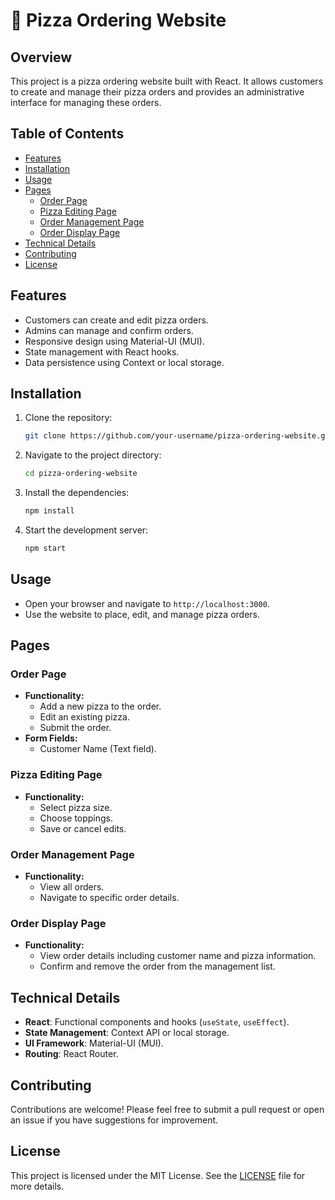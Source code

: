 # 🍕 Pizza Ordering Website

## Overview
This project is a pizza ordering website built with React. It allows customers to create and manage their pizza orders and provides an administrative interface for managing these orders.

## Table of Contents
- [Features](#features)
- [Installation](#installation)
- [Usage](#usage)
- [Pages](#pages)
  - [Order Page](#order-page)
  - [Pizza Editing Page](#pizza-editing-page)
  - [Order Management Page](#order-management-page)
  - [Order Display Page](#order-display-page)
- [Technical Details](#technical-details)
- [Contributing](#contributing)
- [License](#license)

## Features
- Customers can create and edit pizza orders.
- Admins can manage and confirm orders.
- Responsive design using Material-UI (MUI).
- State management with React hooks.
- Data persistence using Context or local storage.

## Installation
1. Clone the repository:
   ```bash
   git clone https://github.com/your-username/pizza-ordering-website.git
   ```
2. Navigate to the project directory:
   ```bash
   cd pizza-ordering-website
   ```
3. Install the dependencies:
   ```bash
   npm install
   ```
4. Start the development server:
   ```bash
   npm start
   ```

## Usage
- Open your browser and navigate to `http://localhost:3000`.
- Use the website to place, edit, and manage pizza orders.

## Pages

### Order Page
- **Functionality:**
  - Add a new pizza to the order.
  - Edit an existing pizza.
  - Submit the order.
- **Form Fields:**
  - Customer Name (Text field).

### Pizza Editing Page
- **Functionality:**
  - Select pizza size.
  - Choose toppings.
  - Save or cancel edits.

### Order Management Page
- **Functionality:**
  - View all orders.
  - Navigate to specific order details.

### Order Display Page
- **Functionality:**
  - View order details including customer name and pizza information.
  - Confirm and remove the order from the management list.

## Technical Details
- **React**: Functional components and hooks (`useState`, `useEffect`).
- **State Management**: Context API or local storage.
- **UI Framework**: Material-UI (MUI).
- **Routing**: React Router.

## Contributing
Contributions are welcome! Please feel free to submit a pull request or open an issue if you have suggestions for improvement.

## License
This project is licensed under the MIT License. See the [LICENSE](LICENSE) file for more details.

